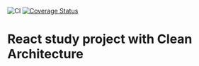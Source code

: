 ![CI](https://github.com/lbittencurt/clean-react-study/workflows/Node.js%20CI/badge.svg)
[![Coverage Status](https://coveralls.io/repos/github/lbittencurt/clean-react-study/badge.svg?branch=main)](https://coveralls.io/github/lbittencurt/clean-react-study?branch=main)
# React study project with Clean Architecture
